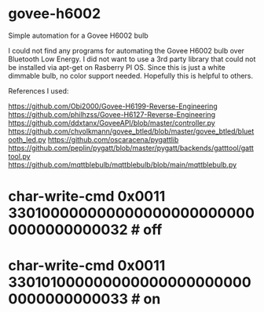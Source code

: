 # govee-h6002
Simple automation for a Govee H6002 bulb

I could not find any programs for automating the Govee H6002 bulb over Bluetooth Low Energy. I did not want to use a 3rd party library that could not be installed via apt-get on Rasberry PI OS. Since this is just a white dimmable bulb, no color support needed.
Hopefully this is helpful to others.

References I used:

https://github.com/Obi2000/Govee-H6199-Reverse-Engineering
https://github.com/philhzss/Govee-H6127-Reverse-Engineering
https://github.com/ddxtanx/GoveeAPI/blob/master/controller.py
https://github.com/chvolkmann/govee_btled/blob/master/govee_btled/bluetooth_led.py
https://github.com/oscaracena/pygattlib
https://github.com/peplin/pygatt/blob/master/pygatt/backends/gatttool/gatttool.py
https://github.com/mqttblebulb/mqttblebulb/blob/main/mqttblebulb.py

# char-write-cmd 0x0011 3301000000000000000000000000000000000032 # off
# char-write-cmd 0x0011 3301010000000000000000000000000000000033 # on
